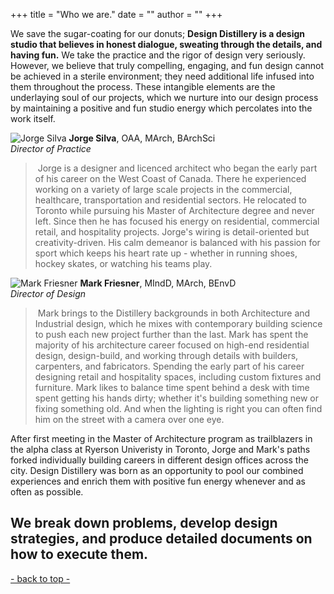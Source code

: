 +++
title = "Who we are."
date = ""
author = ""
+++


We save the sugar-coating for our donuts; **Design Distillery is a design studio that believes in honest dialogue, sweating through the details, and having fun.** We take the practice and the rigor of design very seriously. However, we believe that truly compelling, engaging, and fun design cannot be achieved in a sterile environment; they need additional life infused into them throughout the process. These intangible elements are the underlaying soul of our projects, which we nurture into our design process by maintaining a positive and fun studio energy which percolates into the work itself.

<!--We save the sugar-coating for our donuts; **Design Distillery is a design studio that believes in honest dialogue, sweating through the details, and having fun.** We take the practice and the rigor of design very seriously. However, we believe that truly compelling, engaging, and fun designs cannot be achieved in a sterile environment; they need additional life infused into them throughout the process. These intangible elements are really the secret sauce - the soul of our projects - which we nurture into our design process by maintaining a positive and fun studio energy which percolates into the work itself.
-->

<!--![DD Team](/webDSCF7700.jpg)-->

<!--![Jorge Silva](/JorgeSilva_icon.jpg)-->
![Jorge Silva](/webDSCF7833.jpg)
**Jorge Silva**, OAA, MArch, BArchSci  
*Director of Practice*  
> &nbsp;Jorge is a designer and licenced architect who began the early part of his career on the West Coast of Canada. There he experienced working on a variety of large scale projects in the commercial, healthcare, transportation and residential sectors. He relocated to Toronto while pursuing his Master of Architecture degree and never left. Since then he has focused his energy on residential, commercial retail, and hospitality projects. Jorge's wiring is detail-oriented but creativity-driven.  His calm demeanor is balanced with his passion for sport which keeps his heart rate up - whether in running shoes, hockey skates, or watching his teams play.

<!--Jorge is a designer and architect who began the early part of his career working in Vancouver on a variety of large scale projects in the commercial, healthcare, transportation and residential sectors.  He relocated to Toronto while pursuing his Master of Architecture degree and never left. Jorge is a detail-oriented but creativity-driven architect who is addicted to getting his heart rate up whether in running shoes or hockey skates.

Jorge is a designer and architect based in Toronto. He began his career working as a draftsman and junior building technologist in Vancouver on a variety of large scale projects in the commercial, healthcare, transportation and residential sectors.
He went on to pursue a Masters of Architecture degree in Toronto where his studies led him to conducting research in Vancouver, Toronto, and Brazil.
-->

<!--![Mark Friesner](/MarkFriesner_icon.jpg)-->
![Mark Friesner](/webDSCF7600.jpg)
**Mark Friesner**, MIndD, MArch, BEnvD  
*Director of Design*
> &nbsp;Mark brings to the Distillery backgrounds in both Architecture and Industrial design, which he mixes with contemporary building science to push each new project further than the last. Mark has spent the majority of his architecture career focused on high-end residential design, design-build, and working through details with builders, carpenters, and fabricators. Spending the early part of his career designing retail and hospitality spaces, including custom fixtures and furniture. Mark likes to balance time spent behind a desk with time spent getting his hands dirty; whether it's building something new or fixing something old. And when the lighting is right you can often find him on the street with a camera over one eye.

<!--Mark brings to the Distillery backgrounds in both Architecture and Industrial design, which he mixes with contemporary building science to push each new project further than the last. Mark likes to balance time spent behind a desk with time spent getting his hands dirty; whether it's building something new or fixing something old. And when the lighting is right you can often find him on the street with a camera over one eye.

Mark brings to the Studio backgrounds in both Architecture and Industrial design, which he mixes with contemporary building science to push each new project further than the last. Mark likes to balance time spent behind a desk with time spent getting his hands dirty; whether it's building something new or fixing something old. And when the lighting is right you can often find him around town with a camera over one eye.
-->

After first meeting in the Master of Architecture program as trailblazers in the alpha class at Ryerson Univeristy in Toronto, Jorge and Mark's paths forked individually building careers in different design offices across the city. Design Distillery was born as an opportunity to pool our combined experiences and enrich them with positive fun energy whenever and as often as possible.

<!--Relationships are important to us. We believe in the old school philosophy that you should treat others as you would like them to treat you. We have cultivated some really great and long lasting relationships over our proffessional careers. When those relationships click and everyone speaks eye to eye you develop a broadenening network of respect and trust that continue to pay off and enrich our lives.-->

## We break down problems, develop design strategies, and produce detailed documents on how to execute them.


<!--
This theme is pretty basic and covers all of the essentials. All you have to do is start typing!

The theme includes:

- **light/dark mode**, depending on your preferences
- great reading experience thanks to [**Inter UI font**](https://rsms.me/inter/), made by [Rasmus Andersson](https://rsms.me/about/)
- nice code highlighting thanks to [**PrismJS**](https://prismjs.com)
-->

[- back to top -](#)
